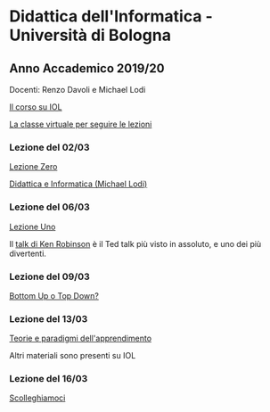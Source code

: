 # Didattica dell'Informatica - Università di Bologna

## Anno Accademico 2019/20

Docenti: Renzo Davoli e Michael Lodi



[Il corso su IOL](https://iol.unibo.it/course/view.php?id=49145)




[La classe virtuale per seguire le lezioni](https://teams.microsoft.com/l/meetup-join/19%3ameeting_Zjk5YzM5MGQtYzg2Yi00Y2NkLTkwNGYtNThjZGI3ZjIyNzJk%40thread.v2/0?context=%7b%22Tid%22%3a%22e99647dc-1b08-454a-bf8c-699181b389ab%22%2c%22Oid%22%3a%22080683d2-51aa-4842-aa73-291a43203f71%22%7d)

### Lezione del 02/03

[Lezione Zero](http://www.cs.unibo.it/~renzo/csed/zero.pdf)

[Didattica e Informatica (Michael Lodi)](http://www.cs.unibo.it/~michael.lodi2/csed/2020-03-02-Didattica-e-Informatica.pdf)

### Lezione del 06/03

[Lezione Uno](http://www.cs.unibo.it/~renzo/csed/uno.pdf)

Il [talk di Ken Robinson](https://www.ted.com/talks/sir_ken_robinson_do_schools_kill_creativity?language=it) è il Ted talk più visto in assoluto, e uno dei più divertenti.

### Lezione del 09/03

[Bottom Up o Top Down?](http://www.cs.unibo.it/~michael.lodi2/csed/2020-03-09-bottomuptopdown.pdf)

### Lezione del 13/03

[Teorie e paradigmi dell'apprendimento](http://www.cs.unibo.it/~michael.lodi2/csed/2020-03-13-teorieparadigmi.pdf)

Altri materiali sono presenti su IOL

### Lezione del 16/03

[Scolleghiamoci](http://www.cs.unibo.it/~renzo/csed/quattro.pdf)